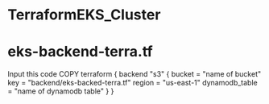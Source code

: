 # TerraformEKS_Cluster

# eks-backend-terra.tf
 Input this code
COPY
terraform {
  backend "s3" {
    bucket = "name of bucket"
    key    = "backend/eks-backed-terra.tf"
    region = "us-east-1"
    dynamodb_table = "name of dynamodb table"
  }
}
